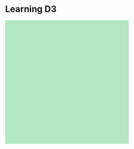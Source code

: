 # Learning D3


<html>
<head>
  <meta charset="utf-8">
  <style type="text/css">
    svg {
      background-color: #b3e8c2;
      width: 400px;
      height: 400px;
    }
    circle {
      fill: #ff5200;
    }
  </style>
</head>
<body>
<svg></svg>
</body>
<script src="https://d3js.org/d3.v4.min.js"></script>
<script src="https://d3js.org/d3-timer.v1.min.js"></script>
<script type="text/javascript">
// Adapted from https://bl.ocks.org/pvernier/2ba5a32840c7d5125afe071c6b68e5ac
// Colors from sanzo R package.
  var circle = d3.select("svg")
                 .append("circle")
                 .attr("cx", 370)
                 .attr("cy", 200)
                 .attr("r", 30)
  d3.interval(function(elapsed) {
    circle.transition()
          .attr("cx", 200)
          .attr("cy", 370)
          .style("fill", "#FF616B")
          .transition()
          .attr("cx", 30)
          .attr("cy", 200)
          .style("fill", "C9303E")
          .transition()
          .attr("cx", 200)
          .attr("cy", 30)
          .style("fill", "681916")
          .transition()
          .attr("cx", 370)
          .attr("cy", 200)
          .style("fill", "C74300")
    }, 1000);
</script>
</html>
